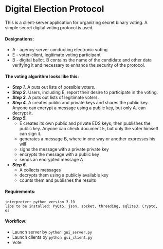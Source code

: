 # Digital Election Protocol
This is a client-server application for organizing secret binary voting. A simple secret digital voting protocol is used.  
#### Designations:
- A - agency-server conducting electronic voting
- E - voter-client, legitimate voting participant
- B - digital ballot. B contains the name of the candidate and other data verifying it and necessary to enhance the security of the protocol.  

#### The voting algorithm looks like this:
* **_Step 1._** A puts out lists of possible voters.
* **_Step 2._** Users, including E, report their desire to participate in the voting.
* **_Step 3._** A puts out lists of legitimate voters.
* **_Step 4._** A creates public and private keys and shares the public key. Anyone can encrypt a message using a public key, but only A. can decrypt it.
* **_Step 5._** 
  - E creates its own public and private EDS keys, then publishes the public key. Anyone can check document E, but only the voter himself can sign it.  
  - generates a message B, where in one way or another expresses his will
  - signs the message with a private private key
  - encrypts the message with a public key
  - sends an encrypted message A
* **_Step 6._** 
  - A collects messages
  - decrypts them using a publicly available key
  - counts them and publishes the results

#### Requirements:
```
interpreter: python version 3.10
libs to be installed: PyQt5, json, socket, threading, sqlite3, Crypto, os
```

#### Workflow:
- Launch server by `python gui_server.py`
- Launch clients by `python gui_client.py`
- Vote